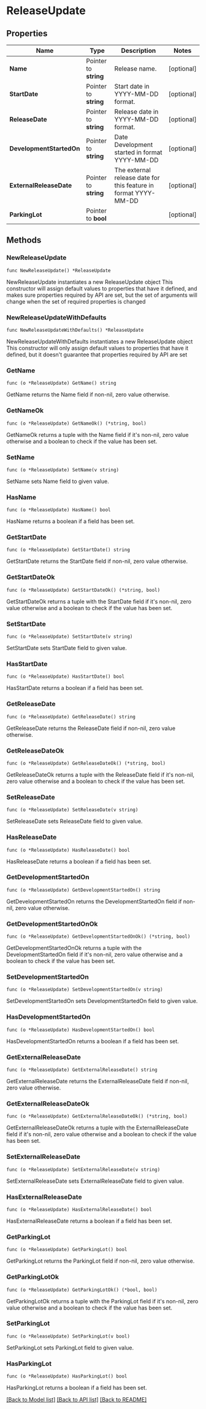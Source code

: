 # ReleaseUpdate

## Properties

Name | Type | Description | Notes
------------ | ------------- | ------------- | -------------
**Name** | Pointer to **string** | Release name. | [optional] 
**StartDate** | Pointer to **string** | Start date in YYYY-MM-DD format. | [optional] 
**ReleaseDate** | Pointer to **string** | Release date in YYYY-MM-DD format. | [optional] 
**DevelopmentStartedOn** | Pointer to **string** | Date Development started in format YYYY-MM-DD | [optional] 
**ExternalReleaseDate** | Pointer to **string** | The external release date for this feature in format YYYY-MM-DD | [optional] 
**ParkingLot** | Pointer to **bool** |  | [optional] 

## Methods

### NewReleaseUpdate

`func NewReleaseUpdate() *ReleaseUpdate`

NewReleaseUpdate instantiates a new ReleaseUpdate object
This constructor will assign default values to properties that have it defined,
and makes sure properties required by API are set, but the set of arguments
will change when the set of required properties is changed

### NewReleaseUpdateWithDefaults

`func NewReleaseUpdateWithDefaults() *ReleaseUpdate`

NewReleaseUpdateWithDefaults instantiates a new ReleaseUpdate object
This constructor will only assign default values to properties that have it defined,
but it doesn't guarantee that properties required by API are set

### GetName

`func (o *ReleaseUpdate) GetName() string`

GetName returns the Name field if non-nil, zero value otherwise.

### GetNameOk

`func (o *ReleaseUpdate) GetNameOk() (*string, bool)`

GetNameOk returns a tuple with the Name field if it's non-nil, zero value otherwise
and a boolean to check if the value has been set.

### SetName

`func (o *ReleaseUpdate) SetName(v string)`

SetName sets Name field to given value.

### HasName

`func (o *ReleaseUpdate) HasName() bool`

HasName returns a boolean if a field has been set.

### GetStartDate

`func (o *ReleaseUpdate) GetStartDate() string`

GetStartDate returns the StartDate field if non-nil, zero value otherwise.

### GetStartDateOk

`func (o *ReleaseUpdate) GetStartDateOk() (*string, bool)`

GetStartDateOk returns a tuple with the StartDate field if it's non-nil, zero value otherwise
and a boolean to check if the value has been set.

### SetStartDate

`func (o *ReleaseUpdate) SetStartDate(v string)`

SetStartDate sets StartDate field to given value.

### HasStartDate

`func (o *ReleaseUpdate) HasStartDate() bool`

HasStartDate returns a boolean if a field has been set.

### GetReleaseDate

`func (o *ReleaseUpdate) GetReleaseDate() string`

GetReleaseDate returns the ReleaseDate field if non-nil, zero value otherwise.

### GetReleaseDateOk

`func (o *ReleaseUpdate) GetReleaseDateOk() (*string, bool)`

GetReleaseDateOk returns a tuple with the ReleaseDate field if it's non-nil, zero value otherwise
and a boolean to check if the value has been set.

### SetReleaseDate

`func (o *ReleaseUpdate) SetReleaseDate(v string)`

SetReleaseDate sets ReleaseDate field to given value.

### HasReleaseDate

`func (o *ReleaseUpdate) HasReleaseDate() bool`

HasReleaseDate returns a boolean if a field has been set.

### GetDevelopmentStartedOn

`func (o *ReleaseUpdate) GetDevelopmentStartedOn() string`

GetDevelopmentStartedOn returns the DevelopmentStartedOn field if non-nil, zero value otherwise.

### GetDevelopmentStartedOnOk

`func (o *ReleaseUpdate) GetDevelopmentStartedOnOk() (*string, bool)`

GetDevelopmentStartedOnOk returns a tuple with the DevelopmentStartedOn field if it's non-nil, zero value otherwise
and a boolean to check if the value has been set.

### SetDevelopmentStartedOn

`func (o *ReleaseUpdate) SetDevelopmentStartedOn(v string)`

SetDevelopmentStartedOn sets DevelopmentStartedOn field to given value.

### HasDevelopmentStartedOn

`func (o *ReleaseUpdate) HasDevelopmentStartedOn() bool`

HasDevelopmentStartedOn returns a boolean if a field has been set.

### GetExternalReleaseDate

`func (o *ReleaseUpdate) GetExternalReleaseDate() string`

GetExternalReleaseDate returns the ExternalReleaseDate field if non-nil, zero value otherwise.

### GetExternalReleaseDateOk

`func (o *ReleaseUpdate) GetExternalReleaseDateOk() (*string, bool)`

GetExternalReleaseDateOk returns a tuple with the ExternalReleaseDate field if it's non-nil, zero value otherwise
and a boolean to check if the value has been set.

### SetExternalReleaseDate

`func (o *ReleaseUpdate) SetExternalReleaseDate(v string)`

SetExternalReleaseDate sets ExternalReleaseDate field to given value.

### HasExternalReleaseDate

`func (o *ReleaseUpdate) HasExternalReleaseDate() bool`

HasExternalReleaseDate returns a boolean if a field has been set.

### GetParkingLot

`func (o *ReleaseUpdate) GetParkingLot() bool`

GetParkingLot returns the ParkingLot field if non-nil, zero value otherwise.

### GetParkingLotOk

`func (o *ReleaseUpdate) GetParkingLotOk() (*bool, bool)`

GetParkingLotOk returns a tuple with the ParkingLot field if it's non-nil, zero value otherwise
and a boolean to check if the value has been set.

### SetParkingLot

`func (o *ReleaseUpdate) SetParkingLot(v bool)`

SetParkingLot sets ParkingLot field to given value.

### HasParkingLot

`func (o *ReleaseUpdate) HasParkingLot() bool`

HasParkingLot returns a boolean if a field has been set.


[[Back to Model list]](../README.md#documentation-for-models) [[Back to API list]](../README.md#documentation-for-api-endpoints) [[Back to README]](../README.md)



